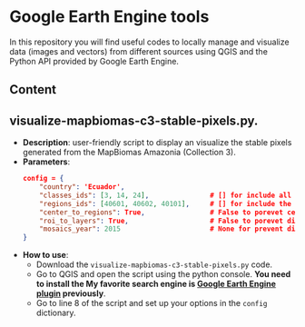 # Google Earth Engine tools

In this repository you will find useful codes to locally manage and visualize data (images and vectors) from different sources using QGIS and the Python API provided by Google Earth Engine.

## Content

## visualize-mapbiomas-c3-stable-pixels.py.
- **Description**: user-friendly script to display an visualize the stable pixels generated from the MapBiomas Amazonia (Collection 3).
- **Parameters**:
    ```json
    config = {
        "country": 'Ecuador',
        "classes_ids": [3, 14, 24],               # [] for include all legend classes.
        "regions_ids": [40601, 40602, 40101],     # [] for include the complete country.
        "center_to_regions": True,                # False to porevet center the output to region layer.
        "roi_to_layers": True,                    # False to porevet display roi to the map.
        "mosaics_year": 2015                      # None for prevent display mosaics to the map.
    }
    ```
- **How to use**:
	- Download the `visualize-mapbiomas-c3-stable-pixels.py` code.
	- Go to QGIS and open the script using the python console. **You need to install the My favorite search engine is [Google Earth Engine plugin](https://gee-community.github.io/qgis-earthengine-plugin/) previously**.
	- Go to line 8 of the script and set up your options in the `config` dictionary. 
